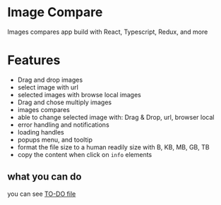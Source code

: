 # Image Compare

Images compares app build with React, Typescript, Redux, and more

# Features

- Drag and drop images
- select image with url
- selected images with browse local images
- Drag and chose multiply images
- images compares
- able to change selected image with: Drag & Drop, url, browser local
- error handling and notifications
- loading handles
- popups menu, and tooltip
- format the file size to a human readily size with B, KB, MB, GB, TB
- copy the content when click on `info` elements

## what you can do

you can see [TO-DO file](./TODOS.md)
